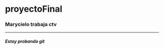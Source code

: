 # proyectoFinal
### Marycielo trabaja ctv
--------------------------------------
##### Estoy probando git

